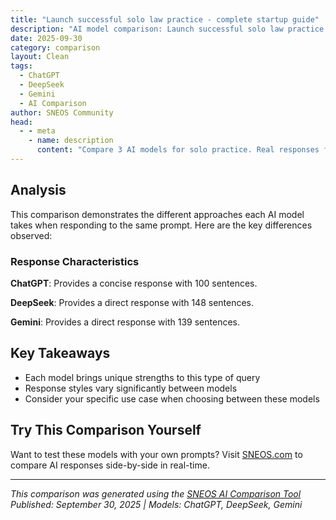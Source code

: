 ```yaml
---
title: "Launch successful solo law practice - complete startup guide"
description: "AI model comparison: Launch successful solo law practice - complete startup guide..."
date: 2025-09-30
category: comparison
layout: Clean
tags:
  - ChatGPT
  - DeepSeek
  - Gemini
  - AI Comparison
author: SNEOS Community
head:
  - - meta
    - name: description
      content: "Compare 3 AI models for solo practice. Real responses from ChatGPT, DeepSeek, Gemini with detailed analysis."
---
```


<ChatComparison
  title="Launch successful solo law practice - complete startup guide"
  prompt="Launch successful solo law practice - complete startup guide"
  :responses='{
    "ChatGPT": "Launching a successful solo law practice requires careful planning, a clear understanding of legal and business requirements, and effective marketing. Here\u2019s a complete startup guide to help you establish and grow your solo legal practice:\n\n---\n\n### 1. Preparation \u0026 Research\n\n**a. Define Your Niche/Specialization**\n- Choose legal areas you are passionate about and with market demand (e.g., family law, estate planning, criminal defense, business law).\n- Analyze local market competition and client needs.\n\n**b. Develop a Business Plan**\n- Outline your mission, vision, goals.\n- Financial projections (startup costs, expected revenue, expenses).\n- Marketing strategies.\n- Operational plan and workflow.\n\n**c. Understand Legal and Ethical Obligations**\n- Review your jurisdiction\u2019s rules on solo practice, advertising, client confidentiality.\n- Check continuing legal education (CLE) requirements.\n- Professional liability insurance.\n\n---\n\n### 2. Licensing and Registration\n\n**a. Verify State Bar Requirements**\n- Ensure you have an active law license and are in good standing.\n- Register your practice if required.\n\n**b. Choose a Business Structure**\n- Sole proprietorship, LLC, PLLC, or professional corporation.\n- Consult a business attorney or accountant on tax and liability implications.\n\n**c. Register Your Business Name**\n- Use your name or a trade name (\u201Cdoing business as\u201D).\n- File with state/county agencies as required.\n\n**d. Obtain EIN**\n- Get an Employer Identification Number (EIN) from IRS for tax purposes.\n\n---\n\n### 3. Set Up Your Office\n\n**a. Location**\n- Home office or rented space.\n- Consider client accessibility, professionalism, and costs.\n\n**b. Equipment and Technology**\n- Computer, printer, scanner.\n- Reliable phone system and internet.\n- Practice management software (Clio, MyCase, PracticePanther).\n- Time tracking and billing software.\n- Secure client data storage and backup solutions.\n\n**c. Office Supplies**\n- Legal forms and templates.\n- Books, references pertinent to your practice area.\n- Stationery, business cards.\n\n---\n\n### 4. Financial Management\n\n**a. Business Bank Account**\n- Open a separate bank account for business funds.\n\n**b. Accounting System**\n- Use QuickBooks, Xero, or hire an accountant.\n- Track income, expenses, trust accounts properly.\n\n**c. Set Your Fee Structure**\n- Hourly rates, flat fees, retainers.\n- Be clear on billing, retainer agreements.\n\n**d. Professional Liability Insurance**\n- Protect yourself from malpractice claims.\n\n**e. Manage Trust Accounts**\n- If handling client funds, maintain compliance with trust accounting rules.\n\n---\n\n### 5. Marketing \u0026 Client Development\n\n**a. Branding**\n- Create a professional logo.\n- Develop a website optimized for SEO.\n- Ensure website includes bio, services, contact info, client testimonials.\n\n**b. Online Presence**\n- Claim your Google My Business listing.\n- Be active on relevant social media (LinkedIn, Facebook).\n\n**c. Networking**\n- Join local bar associations and legal groups.\n- Attend community events and business mixers.\n- Cultivate referral relationships with other attorneys.\n\n**d. Content Marketing**\n- Write blogs, newsletters, or client advisories.\n- Host webinars or free consultations.\n\n---\n\n### 6. Client Intake and Service\n\n**a. Client Intake Process**\n- Have clear intake forms and conflict checks.\n- Obtain signed engagement and retainer agreements.\n\n**b. Communication**\n- Respond promptly.\n- Set expectations about case updates.\n\n**c. Case Management**\n- Use practice management software.\n- Track deadlines with calendars and reminders.\n\n**d. Maintain Professionalism**\n- Follow ethical rules.\n- Keep client information confidential.\n\n---\n\n### 7. Continuing Growth and Learning\n\n**a. Continuing Legal Education (CLE)**\n- Regularly update skills and knowledge.\n- Stay current on changes in law.\n\n**b. Evaluate and Adjust**\n- Review financial and marketing effectiveness.\n- Seek client feedback.\n\n**c. Consider Expansion**\n- Hire support staff or contract attorneys as workload grows.\n- Explore new practice areas.\n\n---\n\n### Sample Timeline for Startup\n\n| Month | Tasks |\n|-------|-------|\n| 1     | Define niche, create business plan, research requirements |\n| 2     | Choose business structure, register business, get EIN |\n| 3     | Set up office, purchase equipment, build website |\n| 4     | Open business accounts, buy insurance, launch marketing |\n| 5     | Begin client intake, network, refine processes |\n| 6\u002B    | Full practice operations, seek growth opportunities |\n\n---\n\n### Additional Tips\n\n- Keep overhead low initially; virtual offices and remote tools can reduce costs.\n- Prioritize excellent client service to build reputation.\n- Consider mentorship from experienced solo practitioners.\n- Stay organized to avoid burnout.\n- Use technology to automate routine tasks.\n\n---\n\nIf you want, I can also provide templates for engagement letters, business plans, or marketing checklists. Just ask!",
    "DeepSeek": "Of course. Launching a successful solo law practice is an ambitious and rewarding endeavor. This complete startup guide breaks the process down into manageable phases, from the initial idea to your first client and beyond.\n\n---\n\n### **The Complete Startup Guide to Launching Your Solo Law Practice**\n\nThis guide is structured in five critical phases:\n1.  **Foundation \u0026 Planning** - The \u0022Why\u0022 and \u0022What\u0022\n2.  **Legal \u0026 Administrative Setup** - The \u0022How\u0022 and \u0022Where\u0022\n3.  **Financial Management** - The \u0022Fuel\u0022\n4.  **Marketing \u0026 Client Acquisition** - The \u0022Voice\u0022\n5.  **Launch \u0026 Growth** - The \u0022Action\u0022\n\n---\n\n### **Phase 1: Foundation \u0026 Planning (The Blueprint)**\n\nThis is the most important phase. Rushing here leads to failure.\n\n**1.1 Self-Assessment \u0026 Niche Selection:**\n*   **Why Solo?** Be clear on your motivation (autonomy, flexibility, higher earnings potential).\n*   **Practice Area:** What will you sell? Be specific.\n    *   **Generalist vs. Specialist:** As a solo, specializing is almost always better. You become the go-to expert.\n    *   **Consider:** What are you experienced/good at? What is the market demand in your area? What do you enjoy? (e.g., \u0022Estate Planning for Young Families,\u0022 \u0022Landlord-Tenant Law for Small Property Owners,\u0022 \u0022B2B Contract Review for Tech Startups\u0022).\n*   **Target Client:** Who is your ideal client? Define their demographics, pain points, and where they \u0022hang out\u0022 (online and offline).\n\n**1.2 Business Plan Creation:**\nThis is your roadmap. It doesn\u0027t need to be 100 pages, but it must be written.\n*   **Executive Summary:** Your mission statement and core goals.\n*   **Services \u0026 Pricing:** List your practice areas and define your fee structures (hourly, flat fee, contingency, retainer).\n*   **Market Analysis:** Who are your local competitors? What makes you different (your Unique Value Proposition)?\n*   **Marketing Strategy:** Outline your initial plan (see Phase 4).\n*   **Financial Projections:**\n    *   **Startup Costs:** Technology, bar fees, insurance, website, office supplies, etc.\n    *   **Operating Expenses:** Monthly costs (rent, software subscriptions, marketing, insurance).\n    *   **Income Goals:** How much do you need to earn to break even? To be profitable? Set realistic targets for Year 1.\n\n**1.3 The Financial Runway:**\n*   **Save Up:** Have *at least* 6 months of living expenses \u002B startup costs saved. This removes the panic and allows you to make smart decisions.\n\n---\n\n### **Phase 2: Legal \u0026 Administrative Setup**\n\nMake it official and professional.\n\n**2.1 Business Structure:**\n*   **Sole Proprietorship:** Simplest, but offers no personal liability protection. **Not recommended.**\n*   **Professional Corporation (PC) or Professional Limited Liability Company (PLLC/LLC):** The standard. This protects your personal assets from business debts and lawsuits. **Consult with a business lawyer and accountant** to choose the right one for your state and tax situation.\n\n**2.2 Name \u0026 Branding:**\n*   **Firm Name:** Check for availability with your state bar and Secretary of State. Many solos use \u0022[Your Name] Law Firm\u0022 or something descriptive.\n*   **Logo \u0026 Brand Identity:** Create a professional logo and choose a color scheme/fonts. Use a service like 99designs or Canva Pro. Consistency is key.\n\n**2.3 Essential Tools \u0026 Technology:**\n*   **Practice Management Software:** **Non-negotiable.** This is your firm\u0027s central nervous system. Examples: Clio, PracticePanther, MyCase. They handle calendaring, time tracking, billing, document management, and client communication.\n*   **Document Management \u0026 Storage:** A secure, cloud-based system (often part of your practice management software). Never rely solely on a desktop hard drive.\n*   **Accounting Software:** QuickBooks Online is the industry standard. **Keep business and personal finances separate from day one.**\n*   **Email \u0026 Office Suite:** Microsoft 365 or Google Workspace. Use a professional email (e.g., \u0060yourname@yourfirm.com\u0060).\n*   **Legal Research:** Westlaw or LexisNexis. Look for solo/small firm discounts.\n\n**2.4 Office Setup:**\n*   **Virtual Office:** A great, low-cost starting point. Provides a professional business address, mail handling, and sometimes access to meeting rooms.\n*   **Home Office:** Ensure you have a dedicated, quiet, and professional space for client calls.\n*   **Co-working Space:** Offers flexibility and a professional meeting space when needed.\n\n**2.5 Insurance:**\n*   **Professional Liability (Malpractice) Insurance:** **Essential.** Do not practice without it.\n*   **Business Owner\u0027s Policy (BOP):** Often bundles general liability and property insurance.\n\n**2.6 IOLTA \u0026 Bank Accounts:**\n*   Open a dedicated **business checking account**.\n*   Open an **IOLTA (Interest on Lawyers\u0027 Trust Accounts)** account for holding client funds. This is a strict ethical requirement.\n\n---\n\n### **Phase 3: Financial Management**\n\n**3.1 Pricing Your Services:**\n*   **Know Your Value:** Research standard rates in your area and practice area.\n*   **Offer Options:** Be prepared to quote hourly, flat fee, or limited-scope representation. Flat fees are often attractive to clients and provide you with predictable income.\n\n**3.2 Billing \u0026 Payments:**\n*   **Use Your Software:** Track *all* your time, no matter how small.\n*   **Make Paying Easy:** Use the payment processing in your practice management software (e.g., Clio Manage Payments, LawPay). Accept credit cards and ACH transfers. Send electronic invoices.\n\n**3.3 Budgeting \u0026 Bookkeeping:**\n*   **Review Finances Weekly:** Know your cash flow.\n*   **Hire an Accountant:** A CPA familiar with law firms is invaluable for taxes and financial advice.\n\n---\n\n### **Phase 4: Marketing \u0026 Client Acquisition**\n\n**4.1 Your Digital Foundation:**\n*   **Professional Website:** This is your #1 marketing asset. It must be modern, mobile-friendly, and clear. Include:\n    *   Your bio and credentials.\n    *   Detailed service pages.\n    *   Clear contact information.\n    *   Client-focused content (a blog is great for SEO).\n*   **Google Business Profile:** Claim and optimize your listing. This is critical for local search. Get clients to leave reviews.\n\n**4.2 Online Visibility (SEO \u0026 Content):**\n*   **Local SEO:** Ensure your website is optimized for searches like \u0022[Your Practice Area] lawyer [Your City]\u0022.\n*   **Content Marketing:** Write blog posts or create short videos answering common questions your ideal clients have. This builds authority and drives organic traffic.\n\n**4.3 Networking \u0026 Relationships:**\n*   **Other Lawyers:** Become a resource. Network with lawyers outside your practice area who can refer clients to you (e.g., a divorce lawyer referring estate planning work).\n*   **CPAs, Financial Planners, Realtors:** These are fantastic referral sources for many practice areas.\n*   **Bar Associations \u0026 Community Groups:** Get involved. Visibility leads to referrals.\n\n**4.4 Free \u0026 Low-Cost Marketing Ideas:**\n*   Offer a free, valuable webinar or guide on your website in exchange for an email address.\n*   Write for local publications or legal websites.\n*   Be active and helpful in relevant online forums or LinkedIn groups.\n\n---\n\n### **Phase 5: Launch \u0026 Growth**\n\n**5.1 The Pre-Launch Checklist:**\n*   [ ] Business entity formed (PLLC/PC)\n*   [ ] EIN obtained from the IRS\n*   [ ] Business bank account \u0026 IOLTA opened\n*   [ ] Malpractice insurance secured\n*   [ ] Practice management software set up\n*   [ ] Website live and professional\n*   [ ] Email and phone system configured\n*   [ ] Fee agreements and engagement letters drafted (**have a lawyer review these**)\n*   [ ] Office space (virtual or home) ready\n\n**5.2 The Launch:**\n*   **Announce Your Firm:** Send an email to your professional network (former colleagues, law school classmates). Don\u0027t be shy\u2014ask for referrals.\n*   **Soft Launch:** Take your first one or two clients to work out any kinks in your processes.\n*   **Formal Launch:** Announce on LinkedIn and other social media.\n\n**5.3 Building Systems \u0026 Scaling:**\n*   **Create Checklists:** For new client intake, document drafting, closing a file. This ensures consistency and efficiency.\n*   **Outsource:** You can\u0027t do everything. Early on, consider a virtual assistant for administrative tasks or a freelance bookkeeper.\n*   **Focus on Client Experience:** Communicate clearly and often. Under-promise and over-deliver. A happy client is your best marketer.\n*   **Review \u0026 Adapt:** Every quarter, review your business plan and finances. What\u0027s working? What isn\u0027t? Be prepared to pivot your marketing strategy.\n\n### **Mindset is Everything**\n\nRunning a solo practice is a marathon, not a sprint. Embrace the following:\n*   **Be Disciplined:** You are now the boss and the employee.\n*   **Embrace Continuous Learning:** The law and marketing change constantly.\n*   **Manage Imposter Syndrome:** It\u0027s normal. Remember why you started and the value you provide.\n*   **Prioritize Work-Life Balance:** Set boundaries from the beginning to avoid burnout.\n\nYou have",
    "Gemini": "## Launching a Successful Solo Law Practice: A Complete Startup Guide\n\nStarting your own law practice is a rewarding, albeit challenging, endeavor. This guide provides a comprehensive roadmap to help you navigate the process from initial concept to a thriving business.\n\n**Phase 1:  Preparation and Planning (The Foundation)**\n\n**1. Self-Assessment and Goal Setting:**\n\n*   **Why Solo?**  Honestly assess your motivations.  Are you driven by autonomy, specific practice area focus, or frustration with traditional firm structures?\n*   **Strengths and Weaknesses:**  Identify your legal expertise, business acumen, and personality traits. Where do you excel?  What areas need improvement or outsourcing?\n*   **Short-Term and Long-Term Goals:**  Define your desired practice size, client base, revenue targets, work-life balance, and exit strategy.\n\n**2. Market Research and Niche Selection:**\n\n*   **Target Market:**  Who are your ideal clients?  What are their demographics, needs, and pain points?  Consider focusing on a specific niche (e.g., DUI defense, estate planning for young families, contract law for startups).\n*   **Competition Analysis:**  Identify existing lawyers in your target market. What are their strengths, weaknesses, pricing, and marketing strategies?  How can you differentiate yourself?\n*   **Demand Analysis:**  Is there a real need for your chosen practice area in your target market?  Use online research, local bar association data, and discussions with other attorneys.\n\n**3. Crafting a Robust Business Plan:**\n\n*   **Executive Summary:**  A concise overview of your practice, goals, and strategy.\n*   **Company Description:**  Define your practice area(s), target market, legal structure (sole proprietorship, LLC, PLLC), and value proposition.\n*   **Market Analysis:**  Detailed analysis of your target market, competition, and demand.\n*   **Services Offered:**  Specifically list the legal services you will provide.\n*   **Marketing and Sales Strategy:**  Outline how you will attract and retain clients (see Phase 3).\n*   **Management and Organization:**  Describe your management structure, roles, and responsibilities. (Initially, this will be you, but consider future staffing).\n*   **Financial Projections:**  Develop realistic revenue projections, expense budgets, and cash flow statements for at least the first 1-3 years.  Include worst-case, best-case, and most-likely scenarios.\n*   **Funding Request (if applicable):**  If you need external funding, outline your funding requirements and repayment plan.\n\n**4. Secure Funding:**\n\n*   **Personal Savings:**  The most common source of funding for solo practices.\n*   **Loans:**  Small business loans from banks, credit unions, or online lenders.\n*   **Lines of Credit:**  Provide access to funds as needed for operating expenses.\n*   **Credit Cards:**  Use responsibly for smaller expenses and building business credit.\n*   **Friends and Family:**  Formalize loans with clear terms and agreements.\n*   **SBA Loans:**  Government-backed loans with potentially favorable terms.\n\n**Phase 2:  Legal and Practical Setup (The Infrastructure)**\n\n**1. Choose Your Business Structure:**\n\n*   **Sole Proprietorship:**  Simple to set up but offers no personal liability protection.\n*   **Limited Liability Company (LLC) or Professional Limited Liability Company (PLLC):**  Provides liability protection and pass-through taxation (profits passed directly to you).  Often the preferred choice for solo attorneys. Consult with an accountant and attorney to determine the best structure for your specific circumstances.\n\n**2. Legal and Ethical Requirements:**\n\n*   **Bar Admission:**  Ensure you are in good standing with the relevant state bar(s).\n*   **Malpractice Insurance:**  Essential for protecting you from potential lawsuits.  Shop around for the best coverage and rates.\n*   **Client Trust Account:**  A separate bank account for holding client funds (required by bar rules).\n*   **Operating Account:**  For business income and expenses.\n*   **Compliance with Rules of Professional Conduct:**  Adhere to all ethical rules regarding client confidentiality, conflicts of interest, and advertising.\n*   **Continuing Legal Education (CLE):**  Stay up-to-date on legal developments and ethical requirements.\n\n**3. Office Space and Equipment:**\n\n*   **Home Office:**  A cost-effective option initially, but ensure it complies with local zoning regulations and presents a professional image.\n*   **Co-working Space:**  Provides a professional environment, networking opportunities, and shared resources.\n*   **Virtual Office:**  Offers a business address, phone answering, and occasional meeting space.\n*   **Dedicated Office:**  The most professional option, but also the most expensive.\n*   **Essential Equipment:**  Computer, printer, scanner, phone system (VOIP recommended), secure internet connection, ergonomic chair and desk.\n*   **Legal Software:**  Case management software, time tracking software, billing software, legal research tools (Westlaw, LexisNexis).\n\n**4. Essential Documents and Policies:**\n\n*   **Client Engagement Agreement:**  A written agreement outlining the scope of representation, fees, and other important terms.\n*   **Privacy Policy:**  In compliance with data privacy laws.\n*   **Document Retention Policy:**  Outlining how you will store and dispose of client documents.\n*   **Conflict of Interest Policy:**  Describing how you will identify and resolve potential conflicts.\n*   **Billing and Payment Policy:**  Clearly stating your billing rates, payment methods, and late payment policies.\n\n**5. Obtain Necessary Licenses and Permits:**\n\n*   **Business License:**  Required by most cities and counties.\n*   **EIN (Employer Identification Number):**  Required if you form an LLC or plan to hire employees.\n\n**Phase 3:  Marketing and Client Acquisition (The Visibility)**\n\n**1. Develop a Marketing Strategy:**\n\n*   **Define Your Brand:**  Create a unique brand identity (logo, colors, website design) that reflects your values and target market.\n*   **Website:**  A professional website is essential.  Include information about your services, experience, client testimonials, and contact information.\n*   **Search Engine Optimization (SEO):**  Optimize your website and content to rank higher in search engine results.\n*   **Content Marketing:**  Create valuable content (blog posts, articles, videos, infographics) that attracts your target audience and establishes you as an expert.\n*   **Social Media:**  Use social media platforms (LinkedIn, Facebook, Twitter) to connect with potential clients and referral sources.\n*   **Networking:**  Attend industry events, join local bar associations, and build relationships with other professionals.\n*   **Referral Program:**  Encourage existing clients and colleagues to refer new clients to you.\n*   **Online Advertising:**  Consider pay-per-click (PPC) advertising on Google or social media.\n*   **Local Community Involvement:**  Sponsor local events, volunteer your legal services, and participate in community activities.\n\n**2.  Sales and Client Intake:**\n\n*   **Respond Promptly to Inquiries:**  Treat every inquiry as a potential client.\n*   **Initial Consultation:**  Offer a free or low-cost initial consultation to assess the client\u0027s needs and explain your services.\n*   **Clearly Communicate Value:**  Explain how you can help the client achieve their goals.\n*   **Set Realistic Expectations:**  Be honest about the potential outcomes of the case.\n*   **Follow Up:**  Stay in touch with potential clients after the initial consultation.\n\n**Phase 4:  Operations and Management (The Efficiency)**\n\n**1.  Efficient Case Management:**\n\n*   **Use Case Management Software:**  Streamline your workflow, track deadlines, and manage client communications.\n*   **Develop Standardized Procedures:**  Create checklists and templates for common tasks.\n*   **Time Management:**  Track your time accurately for billing purposes.\n*   **Prioritize Tasks:**  Focus on the most important and urgent tasks.\n*   **Delegate Tasks (as you grow):**  Hire support staff (paralegal, legal secretary) to handle administrative tasks.\n\n**2.  Financial Management:**\n\n*   **Bookkeeping:**  Track your income and expenses accurately.  Consider using accounting software or hiring a bookkeeper.\n*   **Billing and Invoicing:**  Bill clients promptly and accurately.\n*   **Budgeting:**  Develop a realistic budget and track your progress.\n*   **Tax Planning:**  Consult with a tax advisor to minimize your tax liability.\n*   **Monitor Cash Flow:**  Ensure you have enough cash on hand to cover your expenses.\n\n**3.  Client Communication and Relationship Management:**\n\n*   **Communicate Regularly with Clients:**  Keep clients informed about the progress of their cases.\n*   **Be Responsive to Client Inquiries:**  Respond promptly to client emails and phone calls.\n*   **Provide Excellent Customer Service:**  Treat clients with respect and empathy.\n*   **Solicit Client Feedback:**  Ask clients for feedback on your services and make improvements as needed.\n\n**4.  Continuous Improvement:**\n\n*   **Stay Up-to-Date on Legal Developments:**  Attend CLE courses and read legal publications.\n*   **Evaluate Your Marketing Efforts:**  Track the results of your marketing campaigns and make adjustments as needed.\n*   **Seek Mentorship:**  Connect with experienced attorneys who can provide guidance and support.\n*   **Network with Other Lawyers:**  Share ideas and best practices with other attorneys.\n\n**Phase 5:  Growth and Sustainability (The Long Game)**\n\n**1.  Refine Your Niche:**  As you gain experience, consider specializing in a more specific area of law.\n**2.  Expand Your Team:**  Hire paralegals, legal assistants, or associate attorneys to handle more workload.\n**3.  Improve Processes:**  Constantly look for ways to streamline your operations and improve efficiency.\n**4.  Invest in Technology:**  Adopt new technologies to improve your productivity and client service.\n**5.  Diversify Revenue Streams:**  Consider offering additional services, such as mediation or consulting.\n**6.  Build a Strong Reputation:**  Focus on providing excellent legal services and building a positive reputation in the community.\n**7.  Plan for Succession:**  Consider your long-term exit strategy and develop a plan for transitioning your practice to someone else.\n\n**Key Success Factors:**\n\n*   **Hard Work and Dedication:**  Starting a solo practice requires a significant time commitment.\n*   **Strong Work Ethic:**  Be reliable, responsive, and committed to providing excellent service.\n*   **Excellent Communication Skills:**  Be able to communicate effectively with clients, colleagues, and judges.\n*   **Business Acumen:**  Understand the basics of business management, marketing, and finance.\n*   **Resilience:**  Be prepared to face challenges and setbacks.\n*   **Ethical Conduct:**  Maintain the highest ethical standards.\n*   **Adaptability:**  Be willing to adapt to changing market conditions and client needs.\n*   **Self-Care:**  Prioritize your physical and mental health to avoid burnout.\n\n**Important Considerations:**\n\n*   **Legal Ethics and Malpractice:**  Always prioritize ethical considerations and maintain adequate malpractice insurance.\n*   **Time Management and Work-Life Balance:**  Set boundaries to avoid burnout.\n*   **Technology and Security:**  Protect client data with appropriate security measures.\n*   **Continuing Education:**  Stay up-to-date on legal developments.\n\n**This guide provides a comprehensive overview, but it is not a substitute for legal or financial advice. Consult with qualified professionals to address your specific circumstances.**\n\nLaunching a successful solo law practice is a marathon, not a sprint.  With careful planning, hard work, and a commitment to providing excellent service, you can build a thriving and rewarding career. Good luck!\n"
  }'
  published-date="12:53"
/>

## Analysis

This comparison demonstrates the different approaches each AI model takes when responding to the same prompt. Here are the key differences observed:

### Response Characteristics

**ChatGPT**: Provides a concise response with 100 sentences. 

**DeepSeek**: Provides a direct response with 148 sentences. 

**Gemini**: Provides a direct response with 139 sentences. 

## Key Takeaways

- Each model brings unique strengths to this type of query
- Response styles vary significantly between models
- Consider your specific use case when choosing between these models

## Try This Comparison Yourself

Want to test these models with your own prompts? Visit [SNEOS.com](https://sneos.com) to compare AI responses side-by-side in real-time.

---

*This comparison was generated using the [SNEOS AI Comparison Tool](https://sneos.com)*
*Published: September 30, 2025 | Models: ChatGPT, DeepSeek, Gemini*
